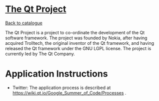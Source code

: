 
# [The Qt Project](http://wiki.qt.io/)

[Back to catalogue](../README.md#the-qt-company)

The Qt Project is a project to co-ordinate the development of the Qt software framework. The project was founded by Nokia, after having acquired Trolltech, the original inventor of the Qt framework, and having released the Qt framework under the GNU LGPL license. The project is currently led by The Qt Company.

# Application Instructions

* Twitter: The application process is described at https://wiki.qt.io/Google_Summer_of_Code/Processes .